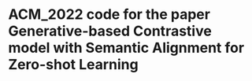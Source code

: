 # ACM_2022 code for the paper Generative-based Contrastive model with Semantic Alignment for Zero-shot Learning
